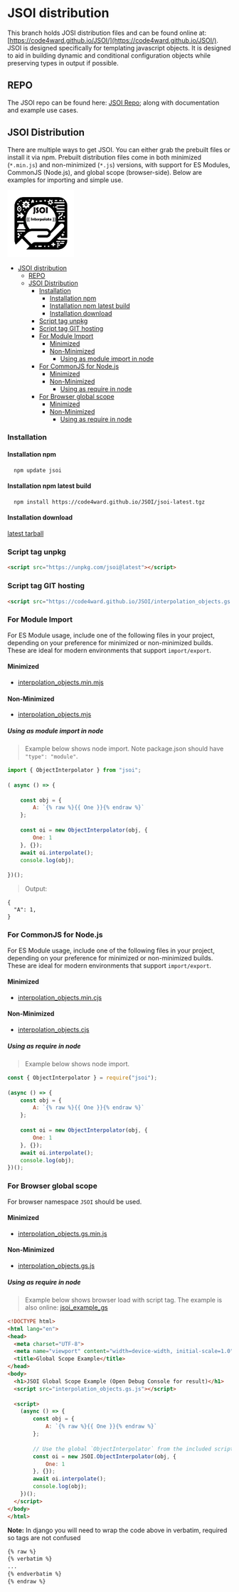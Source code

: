 # JSOI distribution
This branch holds JOSI distribution files and can be found online at: [https://code4ward.github.io/JSOI/](https://code4ward.github.io/JSOI/).  JSOI is designed specifically for templating javascript objects. 
It is designed to aid in building dynamic and conditional configuration objects while preserving types in output 
if possible.

## REPO
The JSOI repo can be found here:  [JSOI Repo](https://github.com/code4ward/jsoi); along with documentation and example use cases.

## JSOI Distribution
There are multiple ways to get JSOI. You can either grab the prebuilt files or install it via npm. Prebuilt distribution files come 
in both minimized (`*.min.js`) and non-minimized (`*.js`) versions, with support for ES Modules, CommonJS (Node.js), and 
global scope (browser-side). Below are examples for importing and simple use.


<picture>
 <img alt="icon" src="icon.png" width="150">
</picture>

<!-- TOC -->
* [JSOI distribution](#jsoi-distribution)
  * [REPO](#repo)
  * [JSOI Distribution](#jsoi-distribution-1)
    * [Installation](#installation)
      * [Installation npm](#installation-npm)
      * [Installation npm latest build](#installation-npm-latest-build)
      * [Installation download](#installation-download)
    * [Script tag unpkg](#script-tag-unpkg)
    * [Script tag GIT hosting](#script-tag-git-hosting)
    * [For Module Import](#for-module-import)
      * [Minimized](#minimized)
      * [Non-Minimized](#non-minimized)
        * [Using as module import in node](#using-as-module-import-in-node)
    * [For CommonJS for Node.js](#for-commonjs-for-nodejs)
      * [Minimized](#minimized-1)
      * [Non-Minimized](#non-minimized-1)
        * [Using as require in node](#using-as-require-in-node)
    * [For Browser global scope](#for-browser-global-scope)
      * [Minimized](#minimized-2)
      * [Non-Minimized](#non-minimized-2)
        * [Using as require in node](#using-as-require-in-node-1)
<!-- TOC -->

### Installation
#### Installation npm
```shell
  npm update jsoi
```

#### Installation npm latest build
```shell
  npm install https://code4ward.github.io/JSOI/jsoi-latest.tgz
```

#### Installation download
[latest tarball](https://code4ward.github.io/JSOI/jsoi-latest.tgz)

### Script tag unpkg
```html
<script src="https://unpkg.com/jsoi@latest"></script>
```
### Script tag GIT hosting
```html
<script src="https://code4ward.github.io/JSOI/interpolation_objects.gs.js"></script>
```

### For Module Import
For ES Module usage, include one of the following files in your project, depending on your preference for minimized or non-minimized builds. These are ideal for modern environments that support `import/export`.

#### Minimized
* [interpolation_objects.min.mjs](./interpolation_objects.min.mjs)

#### Non-Minimized
* [interpolation_objects.mjs](./interpolation_objects.mjs)

##### Using as module import in node

> Example below shows node import.  Note package.json should have ```"type": "module"```.


```javascript
import { ObjectInterpolator } from "jsoi";

( async () => {

    const obj = {
        A: `{% raw %}{{ One }}{% endraw %}`
    };

    const oi = new ObjectInterpolator(obj, {
        One: 1
    }, {});
    await oi.interpolate();
    console.log(obj);
    
})();
```
> Output:
> 
```log
{
  "A": 1,
}
```

### For CommonJS for Node.js
For ES Module usage, include one of the following files in your project, depending on your preference for minimized or non-minimized builds. These are ideal for modern environments that support `import/export`.

#### Minimized
* [interpolation_objects.min.cjs](./interpolation_objects.min.cjs)

#### Non-Minimized
* [interpolation_objects.cjs](./interpolation_objects.cjs)

##### Using as require in node

> Example below shows node import.

```javascript
const { ObjectInterpolator } = require("jsoi");

(async () => {
    const obj = {
        A: `{% raw %}{{ One }}{% endraw %}`
    };

    const oi = new ObjectInterpolator(obj, {
        One: 1
    }, {});
    await oi.interpolate();
    console.log(obj);
})();
```

### For Browser global scope
For browser namespace ```JSOI``` should be used.

#### Minimized
* [interpolation_objects.gs.min.js](./interpolation_objects.gs.min.js)

#### Non-Minimized
* [interpolation_objects.gs.js](./interpolation_objects.gs.js)

##### Using as require in node

> Example below shows browser load with script tag.  The example is also online:  [jsoi_example_gs](https://code4ward.github.io/JSOI/jsoi_example_gs.html)

```html
<!DOCTYPE html>
<html lang="en">
<head>
  <meta charset="UTF-8">
  <meta name="viewport" content="width=device-width, initial-scale=1.0">
  <title>Global Scope Example</title>
</head>
<body>
  <h1>JSOI Global Scope Example (Open Debug Console for result)</h1>
  <script src="interpolation_objects.gs.js"></script>

  <script>
    (async () => {
        const obj = {
            A: `{% raw %}{{ One }}{% endraw %}`
        };

        // Use the global `ObjectInterpolator` from the included script
        const oi = new JSOI.ObjectInterpolator(obj, {
            One: 1
        }, {});
        await oi.interpolate();
        console.log(obj);
    })();
  </script>
</body>
</html>
```


**Note:** In django you will need to wrap the code above in verbatim, required so tags are not confused
```html
{% raw %}
{% verbatim %}
...
{% endverbatim %}
{% endraw %}

```
 